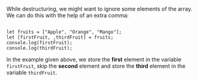 While destructuring, we might
want to ignore some elements of the
array. We can do this with the help of an
extra comma:

<Editor lang="javascript">
<code>
let fruits = ["Apple", "Orange", "Mango"];
let [firstFruit, ,thirdFruit] = fruits;
console.log(firstFruit);
console.log(thirdFruit);
</code>
</Editor>

In the example given above,
we store the **first** element
in the variable `firstFruit`,
skip the **second** element
and
store the **third** element
in the variable `thirdFruit`.

